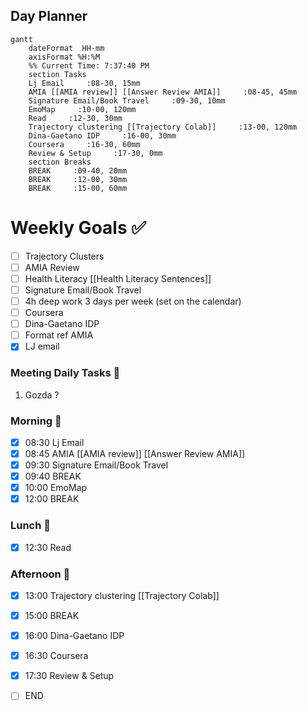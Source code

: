 ## Day Planner
```mermaid
gantt
    dateFormat  HH-mm
    axisFormat %H:%M
    %% Current Time: 7:37:40 PM
    section Tasks
    Lj Email     :08-30, 15mm
    AMIA [[AMIA review]] [[Answer Review AMIA]]     :08-45, 45mm
    Signature Email/Book Travel     :09-30, 10mm
    EmoMap     :10-00, 120mm
    Read     :12-30, 30mm
    Trajectory clustering [[Trajectory Colab]]     :13-00, 120mm
    Dina-Gaetano IDP     :16-00, 30mm
    Coursera     :16-30, 60mm
    Review & Setup     :17-30, 0mm
    section Breaks
    BREAK     :09-40, 20mm
    BREAK     :12-00, 30mm
    BREAK     :15-00, 60mm
```

# Weekly Goals ✅
  - [ ] Trajectory Clusters 
  - [ ] AMIA Review 
  - [ ] Health Literacy [[Health Literacy Sentences]]
  - [ ] Signature Email/Book Travel
  - [ ] 4h deep work 3 days per week (set on the calendar)
  - [ ] Coursera
  - [ ] Dina-Gaetano IDP
  - [ ] Format ref AMIA
  - [x] LJ email
### Meeting Daily Tasks 💚 
1. Gozda ?
### Morning 🔨
- [x] 08:30 Lj Email
- [x] 08:45 AMIA [[AMIA review]] [[Answer Review AMIA]]
- [x] 09:30 Signature Email/Book Travel
- [x] 09:40 BREAK
- [x] 10:00 EmoMap
- [x] 12:00 BREAK
### Lunch 👀
- [x] 12:30 Read
### Afternoon 👻
- [x] 13:00 Trajectory clustering [[Trajectory Colab]]
- [x] 15:00 BREAK
- [x] 16:00 Dina-Gaetano IDP
- [x] 16:30 Coursera
- [x] 17:30 Review & Setup
- [ ] END

